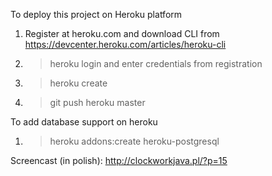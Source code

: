 To deploy this project on Heroku platform

1. Register at heroku.com and download CLI from https://devcenter.heroku.com/articles/heroku-cli 
2. >heroku login and enter credentials from registration
3. >heroku create
4. >git push heroku master

To add database support on heroku

1. >heroku addons:create heroku-postgresql  


Screencast (in polish): http://clockworkjava.pl/?p=15
